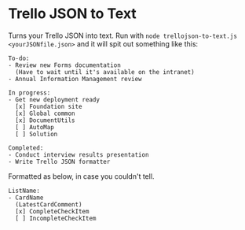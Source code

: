 # Trello JSON to Text
Turns your Trello JSON into text. Run with `node trellojson-to-text.js <yourJSONfile.json>` and it will spit out something like this:

```
To-do:
- Review new Forms documentation
  (Have to wait until it's available on the intranet)
- Annual Information Management review

In progress:
- Get new deployment ready
  [x] Foundation site
  [x] Global common
  [x] DocumentUtils
  [ ] AutoMap
  [ ] Solution

Completed:
- Conduct interview results presentation
- Write Trello JSON formatter
```

Formatted as below, in case you couldn't tell.

```
ListName:
- CardName
  (LatestCardComment)
  [x] CompleteCheckItem
  [ ] IncompleteCheckItem
```
